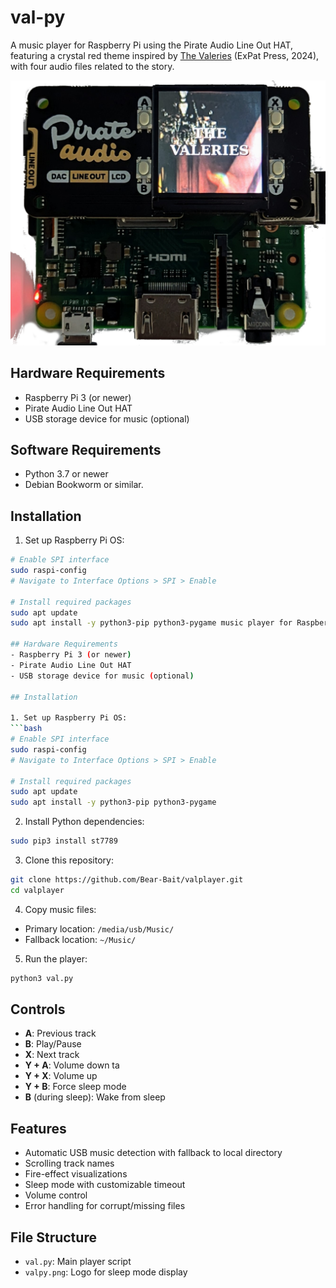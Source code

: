 # val-py

A music player for Raspberry Pi using the Pirate Audio Line Out HAT, featuring a crystal red theme inspired by [The Valeries](https://expatpress.com/product/the-valeries-forrest-muelrath/) (ExPat Press, 2024), with four audio files related to the story. 

![ValPlayer on Raspberry Pi](valpy-pi.png)

## Hardware Requirements
- Raspberry Pi 3 (or newer)
- Pirate Audio Line Out HAT
- USB storage device for music (optional)

## Software Requirements
- Python 3.7 or newer
- Debian Bookworm or similar. 

## Installation

1. Set up Raspberry Pi OS:
```bash
# Enable SPI interface
sudo raspi-config
# Navigate to Interface Options > SPI > Enable

# Install required packages
sudo apt update
sudo apt install -y python3-pip python3-pygame music player for Raspberry Pi using the Pirate Audio Line Out HAT, featuring a theme from the novel The Valeries, ExPat Press 2024, and four audio files that relate to the plot. 

## Hardware Requirements
- Raspberry Pi 3 (or newer)
- Pirate Audio Line Out HAT
- USB storage device for music (optional)

## Installation

1. Set up Raspberry Pi OS:
```bash
# Enable SPI interface
sudo raspi-config
# Navigate to Interface Options > SPI > Enable

# Install required packages
sudo apt update
sudo apt install -y python3-pip python3-pygame
```

2. Install Python dependencies:
```bash
sudo pip3 install st7789
```

3. Clone this repository:
```bash
git clone https://github.com/Bear-Bait/valplayer.git
cd valplayer
```

4. Copy music files:
- Primary location: `/media/usb/Music/`
- Fallback location: `~/Music/`

5. Run the player:
```bash
python3 val.py
```

## Controls
- **A**: Previous track
- **B**: Play/Pause
- **X**: Next track
- **Y + A**: Volume down ta
- **Y + X**: Volume up
- **Y + B**: Force sleep mode
- **B** (during sleep): Wake from sleep

## Features
- Automatic USB music detection with fallback to local directory
- Scrolling track names
- Fire-effect visualizations
- Sleep mode with customizable timeout
- Volume control
- Error handling for corrupt/missing files

## File Structure
- `val.py`: Main player script
- `valpy.png`: Logo for sleep mode display

